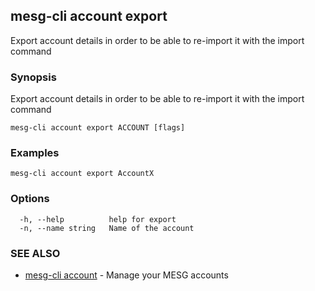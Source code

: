 ## mesg-cli account export

Export account details in order to be able to re-import it with the import command

### Synopsis

Export account details in order to be able to re-import it with the import command

```
mesg-cli account export ACCOUNT [flags]
```

### Examples

```
mesg-cli account export AccountX
```

### Options

```
  -h, --help          help for export
  -n, --name string   Name of the account
```

### SEE ALSO

* [mesg-cli account](mesg-cli_account.md)	 - Manage your MESG accounts

